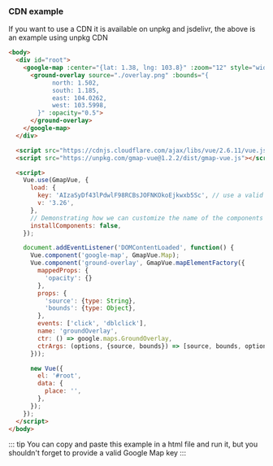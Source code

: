 ### CDN example

If you want to use a CDN it is available on unpkg and jsdelivr, the above is an example using unpkg CDN

```html
<body>
  <div id="root">
    <google-map :center="{lat: 1.38, lng: 103.8}" :zoom="12" style="width: 100%; height: 500px">
      <ground-overlay source="./overlay.png" :bounds="{
            north: 1.502,
            south: 1.185,
            east: 104.0262,
            west: 103.5998,
        }" :opacity="0.5">
      </ground-overlay>
    </google-map>
  </div>

  <script src="https://cdnjs.cloudflare.com/ajax/libs/vue/2.6.11/vue.js"></script>
  <script src="https://unpkg.com/gmap-vue@1.2.2/dist/gmap-vue.js"></script>

  <script>
    Vue.use(GmapVue, {
      load: {
        key: 'AIzaSyDf43lPdwlF98RCBsJOFNKOkoEjkwxb5Sc', // use a valid key
        v: '3.26',
      },
      // Demonstrating how we can customize the name of the components
      installComponents: false,
    });

    document.addEventListener('DOMContentLoaded', function() {
      Vue.component('google-map', GmapVue.Map);
      Vue.component('ground-overlay', GmapVue.mapElementFactory({
        mappedProps: {
          'opacity': {}
        },
        props: {
          'source': {type: String},
          'bounds': {type: Object},
        },
        events: ['click', 'dblclick'],
        name: 'groundOverlay',
        ctr: () => google.maps.GroundOverlay,
        ctrArgs: (options, {source, bounds}) => [source, bounds, options],
      }));

      new Vue({
        el: '#root',
        data: {
          place: '',
        },
      });
    });
  </script>
</body>
```

::: tip
You can copy and paste this example in a html file and run it, but you shouldn't forget to provide a valid Google Map key
:::
